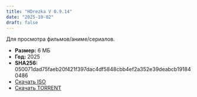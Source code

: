 ```yaml
---
title: "HDrezka V 0.9.14"
date: "2025-10-02"
draft: false
---
```


Для просмотра фильмов/аниме/сериалов.

- **Размер:** 6 МБ  
- **Год:** 2025  
- **SHA256:** 050071dad75faeb20f421f397dac4df5848cbb4ef2a352e39deabcb191840486  
- [Скачать ISO](https://archive.org/download/hdrezka-v-0.9.14/HDrezka_v0.9.14.apk)
- [Скачать TORRENT](https://archive.org/download/hdrezka-v-0.9.14/hdrezka-v-0.9.14_archive.torrent)
